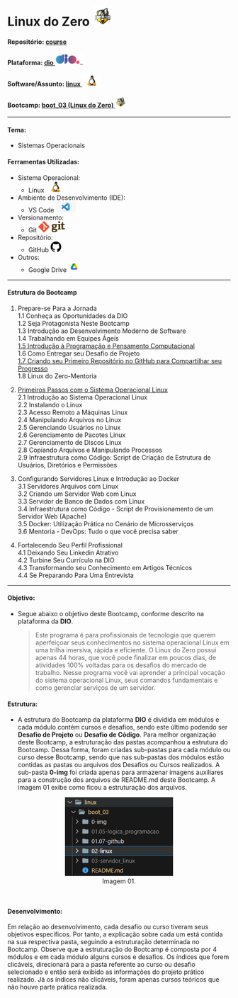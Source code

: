 # Linux do Zero   <img src="./0-img/logo_boot.png" alt="boot_03" width="auto" height="45">

#### Repositório: [course](../../../)   
#### Plataforma: <a href="../../">dio   <img src="../../../0-outros/logos/plataforma/dio.jpeg" alt="dio" width="auto" height="25"></a>   
#### Software/Assunto: <a href="../">linux   <img src="../../../0-outros/logos/software/linux.png" alt="linux" width="auto" height="25"></a>
#### Bootcamp: <a href="./">boot_03 (Linux do Zero)   <img src="./0-img/logo_boot.png" alt="boot_03" width="auto" height="25"></a>

---

#### Tema:
- Sistemas Operacionais

#### Ferramentas Utilizadas:
- Sistema Operacional: 
  - Linux   <img src="../../../0-outros/logos/software/linux.png" alt="linux" width="auto" height="25">
- Ambiente de Desenvolvimento (IDE):
  - VS Code   <img src="../../../0-outros/logos/software/vscode.png" alt="vscode" width="auto" height="25">
- Versionamento: 
  - Git   <img src="../../../0-outros/logos/software/git.png" alt="git" width="auto" height="25">
- Repositório:
  - GitHub   <img src="../../../0-outros/logos/software/github.png" alt="github" width="auto" height="25">
- Outros:
  - Google Drive <img src="../../../0-outros/logos/software/google_drive.png" alt="google_drive" width="auto" height="25">

---

#### Estrutura do Bootcamp
1) Prepare-se Para a Jornada   
  1.1 Conheça as Oportunidades da DIO   
  1.2 Seja Protagonista Neste Bootcamp   
  1.3 Introdução ao Desenvolvimento Moderno de Software   
  1.4 Trabalhando em Equipes Ágeis   
  [1.5 Introdução à Programação e Pensamento Computacional](./01.05-logica_programacao/)   
  1.6 Como Entregar seu Desafio de Projeto   
  [1.7 Criando seu Primeiro Repositório no GitHub para Compartilhar seu Progresso](./01.07-github)   
  1.8 Linux do Zero-Mentoria   

2) [Primeiros Passos com o Sistema Operacional Linux](./02-linux/)   
  2.1 Introdução ao Sistema Operacional Linux   
  2.2 Instalando o Linux   
  2.3 Acesso Remoto a Máquinas Linux   
  2.4 Manipulando Arquivos no Linux   
  2.5 Gerenciando Usuários no Linux   
  2.6 Gerenciamento de Pacotes Linux   
  2.7 Gerenciamento de Discos Linux   
  2.8 Copiando Arquivos e Manipulando Processos   
  2.9 Infraestrutura como Código: Script de Criação de Estrutura de Usuários, Diretórios e Permissões   

3) Configurando Servidores Linux e Introdução ao Docker   
  3.1 Servidores Arquivos com Linux   
  3.2 Criando um Servidor Web com Linux   
  3.3 Servidor de Banco de Dados com Linux   
  3.4 Infraestrutura como Código - Script de Provisionamento de um Servidor Web (Apache)   
  3.5 Docker: Utilização Prática no Cenário de Microsserviços   
  3.6 Mentoria - DevOps: Tudo o que você precisa saber   

4) Fortalecendo Seu Perfil Profissional   
  4.1 Deixando Seu Linkedin Atrativo   
  4.2 Turbine Seu Currículo na DIO   
  4.3 Transformando seu Conhecimento em Artigos Técnicos   
  4.4 Se Preparando Para Uma Entrevista   

---

#### Objetivo:
- Segue abaixo o objetivo deste Bootcamp, conforme descrito na plataforma da **DIO**.
  
  >Este programa é para profissionais de tecnologia que querem aperfeiçoar seus conhecimentos no sistema operacional Linux em uma trilha imersiva, rápida e eficiente. O Linux do Zero possui apenas 44 horas, que você pode finalizar em poucos dias, de atividades 100% voltadas para os desafios do mercado de trabalho. Nesse programa você vai aprender a principal vocação do sistema operacional Linux, seus comandos fundamentais e como gerenciar serviços de um servidor.

#### Estrutura:
- A estrutura do Bootcamp da plataforma **DIO** é dividida em módulos e cada módulo contém cursos e desafios, sendo este último podendo ser **Desafio de Projeto** ou **Desafio de Código**. Para melhor organização deste Bootcamp, a estruturação das pastas acompanhou a estrutura do Bootcamp. Dessa forma, foram criadas sub-pastas para cada módulo ou curso desse Bootcamp, sendo que nas sub-pastas dos módulos estão contidas as pastas ou arquivos dos Desafios ou Cursos realizados. A sub-pasta **0-img** foi criada apenas para armazenar imagens auxiliares para a construção dos arquivos de README.md deste Bootcamp. A imagem 01 exibe como ficou a estruturação dos arquivos.

<div align="Center"><figure>
    <img src="./0-img/img01.PNG" alt="img01"><br>
    <figcaption>Imagem 01.</figcaption>
</figure></div><br>

#### Desenvolvimento:
Em relação ao desenvolvimento, cada desafio ou curso tiveram seus objetivos específicos. Por tanto, a explicação sobre cada um está contida na sua respectiva pasta, seguindo a estruturação determinada no Bootcamp. Observe que a estruturação do Bootcamp é composta por 4 módulos e em cada módulo alguns cursos e desafios. Os índices que forem clicáveis, direcionará para a pasta referente ao curso ou desafio selecionado e então será exibido as informações do projeto prático realizado. Já os índices não clicáveis, foram apenas cursos teóricos que não houve parte prática realizada.